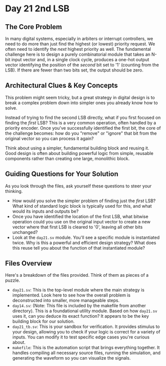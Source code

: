 
# Day 21 2nd LSB

## The Core Problem

In many digital systems, especially in arbiters or interrupt controllers, we need to do more than just find the highest (or lowest) priority request. We often need to identify the *next* highest priority as well. The fundamental challenge here is to design a purely combinatorial module that takes an N-bit input vector and, in a single clock cycle, produces a one-hot output vector identifying the position of the *second* bit set to '1' (counting from the LSB). If there are fewer than two bits set, the output should be zero.

## Architectural Clues & Key Concepts

This problem might seem tricky, but a great strategy in digital design is to break a complex problem down into simpler ones you already know how to solve.

Instead of trying to find the second LSB directly, what if you first focused on finding the *first* LSB? This is a very common operation, often handled by a priority encoder. Once you've successfully identified the first bit, the core of the challenge becomes: how do you "remove" or "ignore" that bit from the original vector so you can process it again?

Think about using a simpler, fundamental building block and reusing it. Good design is often about building powerful logic from simple, reusable components rather than creating one large, monolithic block.

## Guiding Questions for Your Solution

As you look through the files, ask yourself these questions to steer your thinking.

*   How would you solve the simpler problem of finding just the *first* LSB? What kind of standard logic block is typically used for this, and what would its inputs and outputs be?
*   Once you have identified the location of the first LSB, what bitwise operation could you use on the original input vector to create a new vector where that first LSB is cleared to '0', leaving all other bits unchanged?
*   Look at the `day21.sv` module. You'll see a specific module is instantiated twice. Why is this a powerful and efficient design strategy? What does this reuse tell you about the function of that instantiated module?

## Files Overview

Here's a breakdown of the files provided. Think of them as pieces of a puzzle.

*   `day21.sv`: This is the top-level module where the main strategy is implemented. Look here to see how the overall problem is deconstructed into smaller, more manageable steps.
*   `day14.sv`: (Note: This file is included by the makefile from another directory). This is a foundational utility module. Based on how `day21.sv` uses it, can you deduce its exact function? It appears to be the key building block for our solution.
*   `day21_tb.sv`: This is your sandbox for verification. It provides stimulus to your design, allowing you to check if your logic is correct for a variety of inputs. You can modify it to test specific edge cases you're curious about.
*   `makefile`: This is the automation script that brings everything together. It handles compiling all necessary source files, running the simulation, and generating the waveform so you can visualize the signals.